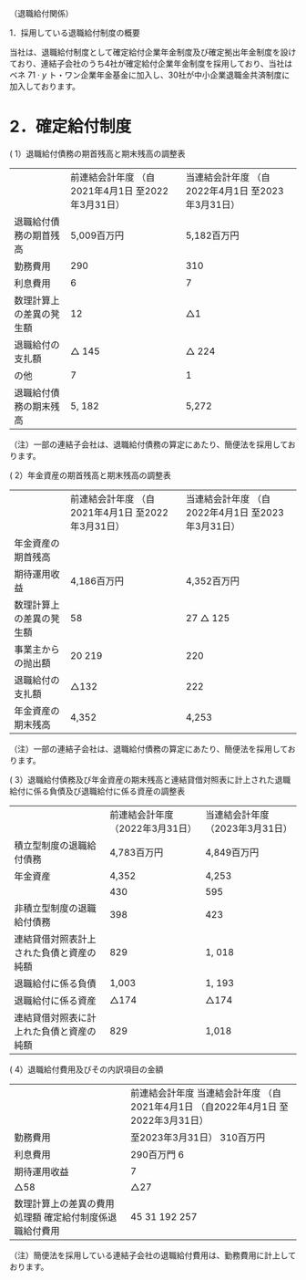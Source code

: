 （退職給付関係）  

1．採用している退職給付制度の概要  

当社は、退職給付制度として確定給付企業年金制度及び確定拠出年金制度を設けており、連結子会社のうち4社が確定給付企業年金制度を採用しており、当社はベネ $7 1 \cdot y$ ト・ワン企業年金基金に加入し、30社が中小企業退職金共済制度に加入しております。  

# 2．確定給付制度  

( 1）退職給付債務の期首残高と期末残高の調整表   


<html><body><table><tr><td></td><td>前連結会計年度 （自2021年4月1日 至2022年3月31日）</td><td>当連結会計年度 （自2022年4月1日 至2023年3月31日）</td></tr><tr><td>退職給付債務の期首残高</td><td>5,009百万円</td><td>5,182百万円</td></tr><tr><td>勤務費用</td><td>290</td><td>310</td></tr><tr><td>利息費用</td><td>6</td><td>7</td></tr><tr><td>数理計算上の差異の凳生額</td><td>12</td><td>△1</td></tr><tr><td>退職給付の支扎額</td><td>△ 145</td><td>△ 224</td></tr><tr><td>の他</td><td>7</td><td>1</td></tr><tr><td>退職給付債務の期末残高</td><td>5, 182</td><td>5,272</td></tr></table></body></html>

（注）一部の連結子会社は、退職給付債務の算定にあたり、簡便法を採用しております。  

( 2）年金資産の期首残高と期末残高の調整表   


<html><body><table><tr><td></td><td>前連結会計年度 （自2021年4月1日 至2022年3月31日）</td><td>当連結会計年度 （自2022年4月1日 至2023年3月31日）</td></tr><tr><td>年金資産の期首残高</td><td></td><td></td></tr><tr><td>期待運用收益</td><td>4,186百万円</td><td>4,352百万円</td></tr><tr><td>数理計算上の差異の凳生額</td><td>58</td><td>27 △ 125</td></tr><tr><td>事業主からの抛出額</td><td>20 219</td><td>220</td></tr><tr><td>退職給付の支扎額</td><td>△132</td><td>222</td></tr><tr><td>年金資産の期末残高</td><td>4,352</td><td>4,253</td></tr></table></body></html>

（注）一部の連結子会社は、退職給付債務の算定にあたり、簡便法を採用しております。  

( 3）退職給付債務及び年金資産の期末残高と連結貸借対照表に計上された退職給付に係る負債及び退職給付に係る資産の調整表  


<html><body><table><tr><td></td><td>前連結会計年度 （2022年3月31日）</td><td>当連結会計年度 （2023年3月31日）</td></tr><tr><td>積立型制度の退職給付債務</td><td>4,783百万円</td><td>4,849百万円</td></tr><tr><td>年金資産</td><td>4,352</td><td>4,253</td></tr><tr><td></td><td>430</td><td>595</td></tr><tr><td>非積立型制度の退職給付債務</td><td>398</td><td>423</td></tr><tr><td>連結貸借対照表計上された負債と資産の純額</td><td>829</td><td>1, 018</td></tr><tr><td>退職給付に係る負債</td><td>1,003</td><td>1, 193</td></tr><tr><td>退職給付に係る資産</td><td>△174</td><td>△174</td></tr><tr><td>連結貸借対照表に計上れた負債と資産の純額</td><td>829</td><td>1,018</td></tr></table></body></html>  

( 4）退職給付費用及びその内訳項目の金額  


<html><body><table><tr><td></td><td>前連結会計年度 当連結会計年度 （自2021年4月1日 （自2022年4月1日 至2022年3月31日）</td></tr><tr><td>勤務費用</td><td>至2023年3月31日） 310百万円</td></tr><tr><td>利息費用</td><td>290百万門 6</td></tr><tr><td>期待運用收益</td><td>7</td></tr><tr><td>△58</td><td>△27</td></tr><tr><td>数理計算上の差異の費用処理額 確定給付制度係退職給付費用</td><td>45 31 192 257</td></tr></table></body></html>

（注）簡便法を採用している連結子会社の退職給付費用は、勤務費用に計上しております。  